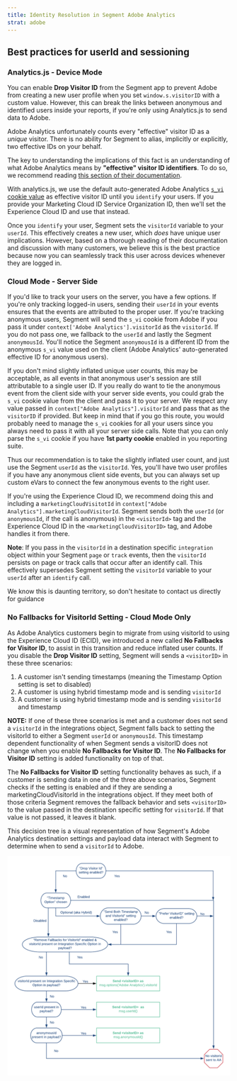 ```yaml
---
title: Identity Resolution in Segment Adobe Analytics
strat: adobe
---
```


## Best practices for userId and sessioning

### Analytics.js - Device Mode 
You can enable **Drop Visitor ID** from the Segment app to prevent Adobe from creating a new user profile when you set `window.s.visitorID` with a custom value. However, this can break the links between anonymous and identified users inside your reports, if you're only using Analytics.js to send data to Adobe.

Adobe Analytics unfortunately counts every "effective" visitor ID as a *unique* visitor. There is no ability for Segment to alias, implicitly or explicitly, two effective IDs on your behalf.

The key to understanding the implications of this fact is an understanding of what Adobe Analytics means by **"effective" visitor ID identifiers**. To do so, we recommend reading [this section of their documentation](https://docs.adobe.com/content/help/en/analytics/implementation/js/xdevice-visid/xdevice-connecting.html).

With analytics.js, we use the default auto-generated Adobe Analytics [`s_vi` cookie value](https://docs.adobe.com/content/help/en/core-services/interface/ec-cookies/cookies-analytics.html) as effective visitor ID until you `identify` your users. If you provide your Marketing Cloud ID Service Organization ID, then we'll set the Experience Cloud ID and use that instead.

Once you `identify` your user, Segment sets the `visitorId` variable to your `userId`. This effectively creates a new user, which *does* have unique user implications. However, based on a thorough reading of their documentation and discussion with many customers, we believe this is the best practice because now you can seamlessly track this user across devices whenever they are logged in.

### Cloud Mode - Server Side 
If you'd like to track your users on the server, you have a few options. If you're only tracking logged-in users, sending their `userId` in your events ensures that the events are attributed to the proper user. If you're tracking anonymous users, Segment will send the `s_vi` cookie from Adobe if you pass it under `context['Adobe Analytics'].visitorId` as the `visitorId`. If you do not pass one, we fallback to the `userId` and lastly the Segment `anonymousId`. You'll notice the Segment `anonymousId` is a different ID from the anonymous `s_vi` value used on the client (Adobe Analytics' auto-generated effective ID for anonymous users).

If you don't mind slightly inflated unique user counts, this may be acceptable, as all events in that anonymous user's session are still attributable to a single user ID. If you really do want to tie the anonymous event from the client side with your server side events, you could grab the `s_vi` cookie value from the client and pass it to your server. We respect any value passed in `context["Adobe Analytics"].visitorId` and pass that as the `visitorID` if provided. But keep in mind that if you go this route, you would probably need to manage the `s_vi` cookies for all your users since you always need to pass it with all your server side calls. Note that you can only parse the `s_vi` cookie if you have **1st party cookie** enabled in you reporting suite.

Thus our recommendation is to take the slightly inflated user count, and just use the Segment `userId` as the `visitorId`. Yes, you'll have two user profiles if you have any anonymous client side events, but you can always set up custom eVars to connect the few anonymous events to the right user.

If you're using the Experience Cloud ID, we recommend doing this and including a `marketingCloudVisitotId` in `context["Adobe Analytics"].marketingCloudVisitorId`. Segment sends both the `userId` (or `anonymousId`, if the call is anonymous) in the `<visitorId>` tag and the Experience Cloud ID in the `<marketingCloudVisitorID>` tag, and Adobe handles it from there.

**Note**: If you pass in the `visitorId` in a destination specific `integration` object within your Segment `page` or `track` events, then the `visitorId` persists on page or track calls that occur after an identify call. This effectively supersedes Segment setting the `visitorId` variable to your `userId` after an `identify` call.

We know this is daunting territory, so don't hesitate to contact us directly for guidance


### No Fallbacks for VisitorId Setting - Cloud Mode Only
As Adobe Analytics customers begin to migrate from using visitorId to using the Experience Cloud ID (ECID), we introduced a new called **No Fallbacks for Visitor ID**, to assist in this transition and reduce inflated user counts. If you disable the **Drop Visitor ID** setting, Segment will sends a `<visitorID>` in these three scenarios:

1. A customer isn't sending timestamps (meaning the Timestamp Option setting is set to disabled)
2. A customer is using hybrid timestamp mode and is sending `visitorId`
3. A customer is using hybrid timestamp mode and is sending `visitorId` and timestamp

**NOTE:** If one of these three scenarios is met and a customer does not send a `visitorId` in the integrations object, Segment falls back to setting the visitorId to either a Segment `userId` or `anonymousId`. This timestamp dependent functionality of when Segment sends a visitorID does not change when you enable **No Fallbacks for Visitor ID**. The **No Fallbacks for Visitor ID** setting is added functionality on top of that.

The **No Fallbacks for Visitor ID** setting functionality behaves as such, if a customer is sending data in one of the three above scenarios, Segment checks if the setting is enabled and if they are sending a marketingCloudVisitorId in the integrations object. If they meet both of those criteria Segment removes the fallback behavior and sets `<visitorID>` to the value passed in the destination specific setting for `visitorId`. If that value is not passed, it leaves it blank.

This decision tree is a visual representation of how Segment's Adobe Analytics destination settings and payload data interact with Segment to determine when to send a `visitorId` to Adobe. 

![](images/adobe-identity-res-decision-tree.png)